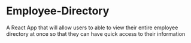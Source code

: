# Employee-Directory
A React App that will allow users to able to view their entire employee directory at once so that they can have quick access to their information
